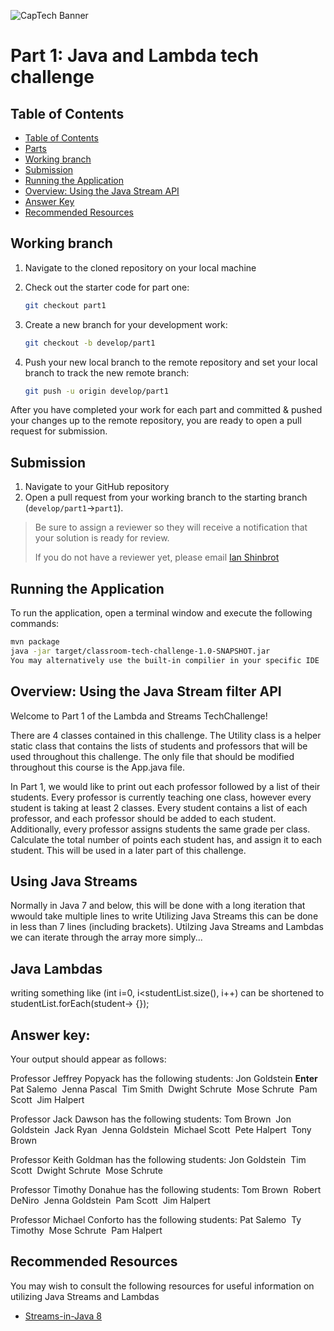 ![CapTech Banner](https://github.com/captechconsulting/springboot-techchallenge/blob/part0/src/main/resources/images/CaptechLogo.png)

# Part 1: Java and Lambda tech challenge

## Table of Contents

- [Table of Contents](#table-of-contents)
- [Parts](#parts)
- [Working branch](#working-branch)
- [Submission](#submission)
- [Running the Application](#running-the-application)
- [Overview: Using the Java Stream API](#Using-the-Java-Stream-filter-API)
- [Answer Key](#answer-key)
- [Recommended Resources](#recommended-resources)


## Working branch

1. Navigate to the cloned repository on your local machine
1. Check out the starter code for part one:

    ```bash
    git checkout part1
    ```

1. Create a new branch for your development work:

    ```bash
    git checkout -b develop/part1
    ```

1. Push your new local branch to the remote repository and set your local branch to track the new remote branch:

    ```bash
    git push -u origin develop/part1
    ```

After you have completed your work for each part and committed & pushed your changes up to the remote repository, you
are ready to open a pull request for submission.

## Submission

1. Navigate to your GitHub repository
1. Open a pull request from your working branch to the starting branch (`develop/part1`&rarr;`part1`).

> Be sure to assign a reviewer so they will receive a notification that your solution is ready for review.
>
> If you do not have a reviewer yet, please email [Ian Shinbrot](mailto:ishinbrot@captechconsulting.com)


## Running the Application

To run the application, open a terminal window and execute the following commands:

```bash
mvn package
java -jar target/classroom-tech-challenge-1.0-SNAPSHOT.jar
You may alternatively use the built-in compilier in your specific IDE
```


## Overview: Using the Java Stream filter API

Welcome to Part 1 of the Lambda and Streams TechChallenge!

There are 4 classes contained in this challenge. The Utility class is a helper static class that contains the lists of students and professors that will be used throughout this challenge.
The only file that should be modified throughout this course is the App.java file.

In Part 1, we would like to print out each professor followed by a list of their students.
Every professor is currently teaching one class, however every student is taking at least 2 classes.
Every student contains a list of each professor, and each professor should be added to each student.
Additionally, every professor assigns students the same grade per class.
Calculate the total number of points each student has, and assign it to each student. This will be used in a later part of this challenge.

## Using Java Streams
Normally in Java 7 and below, this will be done with a long iteration that wwould take multiple lines to write
Utilizing Java Streams this can be done in less than 7 lines (including brackets).
Utilzing Java Streams and Lambdas we can iterate through the array more simply...

## Java Lambdas 
writing something like (int i=0, i<studentList.size(), i++)
can be shortened to studentList.forEach(student-> {});


## Answer key:
Your output should appear as follows:

Professor Jeffrey Popyack has the following students: Jon Goldstein  **Enter**
Pat Salemo&nbsp;
Jenna Pascal&nbsp;
Tim Smith&nbsp;
Dwight Schrute&nbsp;
Mose Schrute&nbsp;
Pam Scott&nbsp;
Jim Halpert&nbsp;

Professor Jack Dawson has the following students: Tom Brown&nbsp;
Jon Goldstein&nbsp;
Jack Ryan&nbsp;
Jenna Goldstein&nbsp;
Michael Scott&nbsp;
Pete Halpert&nbsp;
Tony Brown&nbsp;

Professor Keith Goldman has the following students: Jon Goldstein&nbsp;
Tim Scott&nbsp;
Dwight Schrute&nbsp;
Mose Schrute&nbsp;

Professor Timothy Donahue has the following students: Tom Brown&nbsp;
Robert DeNiro&nbsp;
Jenna Goldstein&nbsp;
Pam Scott&nbsp;
Jim Halpert&nbsp;

Professor Michael Conforto has the following students: Pat Salemo&nbsp;
Ty Timothy&nbsp;
Mose Schrute&nbsp;
Pam Halpert&nbsp;

## Recommended Resources

You may wish to consult the following resources for useful information on utilizing Java Streams and Lambdas

 - [Streams-in-Java 8](https://stackify.com/streams-guide-java-8/)